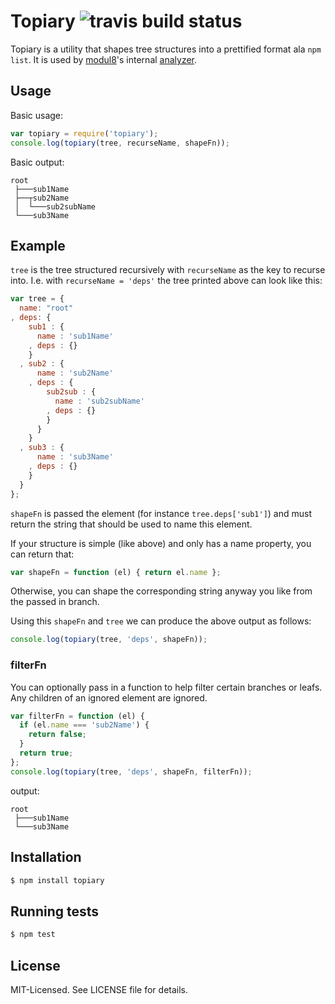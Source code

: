 # Topiary ![travis build status](https://secure.travis-ci.org/clux/topiary.png)

Topiary is a utility that shapes tree structures into a prettified format ala `npm list`.
It is used by [modul8](https://github.com/clux/modul8)'s internal [analyzer](https://github.com/clux/modul8/blob/master/lib/analyzer.js#L149).

## Usage
Basic usage:

````javascript
var topiary = require('topiary');
console.log(topiary(tree, recurseName, shapeFn));
````

Basic output:

````b
root
 ├───sub1Name
 ├──┬sub2Name
 │  └───sub2subName
 └───sub3Name
````

## Example
`tree` is the tree structured recursively with `recurseName` as the key to recurse into.
I.e. with `recurseName = 'deps'` the tree printed above can look like this:

````javascript
var tree = {
  name: "root"
, deps: {
    sub1 : {
      name : 'sub1Name'
    , deps : {}
    }
  , sub2 : {
      name : 'sub2Name'
    , deps : {
        sub2sub : {
          name : 'sub2subName'
        , deps : {}
        }
      }
    }
  , sub3 : {
      name : 'sub3Name'
    , deps : {}
    }
  }
};
````

`shapeFn` is passed the element (for instance `tree.deps['sub1']`) and must return the
string that should be used to name this element.

If your structure is simple (like above) and only has a name property, you can return that:

````javascript
var shapeFn = function (el) { return el.name };
````

Otherwise, you can shape the corresponding string anyway you like from the passed in branch.

Using this `shapeFn` and `tree` we can produce the above output as follows:

````javascript
console.log(topiary(tree, 'deps', shapeFn));
````

### filterFn
You can optionally pass in a function to help filter certain branches or leafs.
Any children of an ignored element are ignored.

````javascript
var filterFn = function (el) {
  if (el.name === 'sub2Name') {
    return false;
  }
  return true;
};
console.log(topiary(tree, 'deps', shapeFn, filterFn));
````

output:

````
root
 ├───sub1Name
 └───sub3Name
````


## Installation

````bash
$ npm install topiary
````

## Running tests

````bash
$ npm test
````

## License
MIT-Licensed. See LICENSE file for details.
